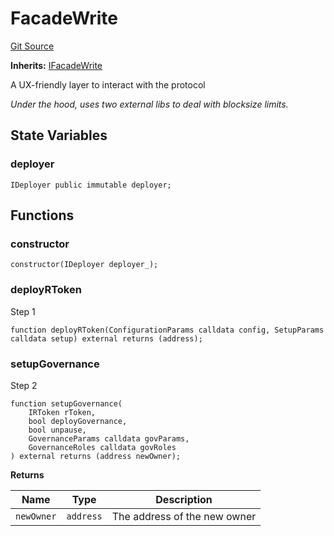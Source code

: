 # FacadeWrite
[Git Source](https://github.com/larrythecucumber321/protocol/blob/0e60393685a4ae7994ac986273cdfa4cf9c069ed/contracts/facade/FacadeWrite.sol)

**Inherits:**
[IFacadeWrite](/tools/docgen/src/contracts/interfaces/IFacadeWrite.sol/interface.IFacadeWrite.md)

A UX-friendly layer to interact with the protocol

*Under the hood, uses two external libs to deal with blocksize limits.*


## State Variables
### deployer

```solidity
IDeployer public immutable deployer;
```


## Functions
### constructor


```solidity
constructor(IDeployer deployer_);
```

### deployRToken

Step 1


```solidity
function deployRToken(ConfigurationParams calldata config, SetupParams calldata setup) external returns (address);
```

### setupGovernance

Step 2


```solidity
function setupGovernance(
    IRToken rToken,
    bool deployGovernance,
    bool unpause,
    GovernanceParams calldata govParams,
    GovernanceRoles calldata govRoles
) external returns (address newOwner);
```
**Returns**

|Name|Type|Description|
|----|----|-----------|
|`newOwner`|`address`|The address of the new owner|


